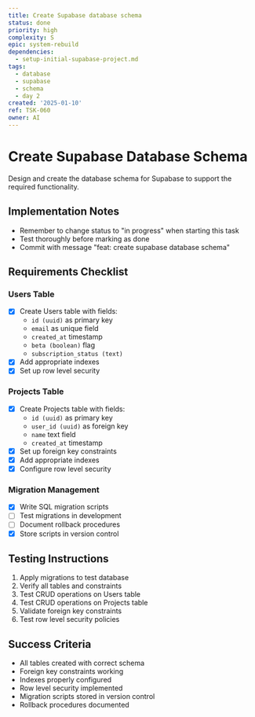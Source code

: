 ```yaml
---
title: Create Supabase database schema
status: done
priority: high
complexity: S
epic: system-rebuild
dependencies:
  - setup-initial-supabase-project.md
tags:
  - database
  - supabase
  - schema
  - day 2
created: '2025-01-10'
ref: TSK-060
owner: AI
---
```


# Create Supabase Database Schema

Design and create the database schema for Supabase to support the required functionality.

## Implementation Notes

- Remember to change status to "in progress" when starting this task
- Test thoroughly before marking as done
- Commit with message "feat: create supabase database schema"

## Requirements Checklist

### Users Table

- [x] Create Users table with fields:
  - `id (uuid)` as primary key
  - `email` as unique field
  - `created_at` timestamp
  - `beta (boolean)` flag
  - `subscription_status (text)`
- [x] Add appropriate indexes
- [x] Set up row level security

### Projects Table

- [x] Create Projects table with fields:
  - `id (uuid)` as primary key
  - `user_id (uuid)` as foreign key
  - `name` text field
  - `created_at` timestamp
- [x] Set up foreign key constraints
- [x] Add appropriate indexes
- [x] Configure row level security

### Migration Management

- [x] Write SQL migration scripts
- [ ] Test migrations in development
- [ ] Document rollback procedures
- [x] Store scripts in version control

## Testing Instructions

1. Apply migrations to test database
2. Verify all tables and constraints
3. Test CRUD operations on Users table
4. Test CRUD operations on Projects table
5. Validate foreign key constraints
6. Test row level security policies

## Success Criteria

- All tables created with correct schema
- Foreign key constraints working
- Indexes properly configured
- Row level security implemented
- Migration scripts stored in version control
- Rollback procedures documented
